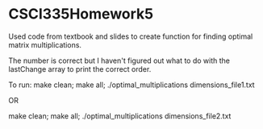 # CSCI335Homework5

Used code from textbook and slides to create function for finding optimal matrix multiplications.

The number is correct but I haven't figured out what to do with the lastChange array to print the correct order.

To run:
make clean; make all; ./optimal_multiplications dimensions_file1.txt

OR

make clean; make all; ./optimal_multiplications dimensions_file2.txt
